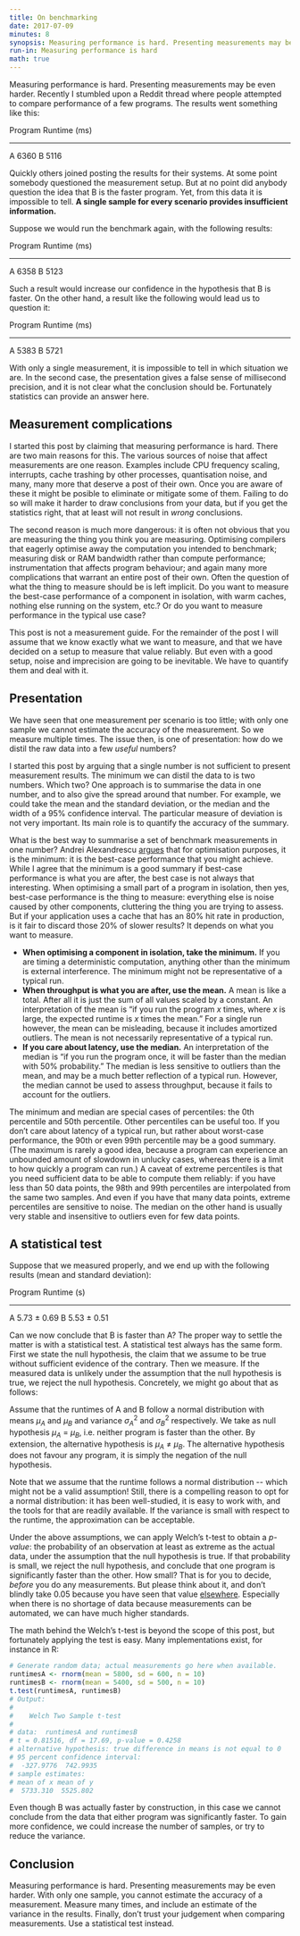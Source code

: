```yaml
---
title: On benchmarking
date: 2017-07-09
minutes: 8
synopsis: Measuring performance is hard. Presenting measurements may be even harder. Here is my advice on judging software performance data.
run-in: Measuring performance is hard
math: true
---
```


Measuring performance is hard.
Presenting measurements may be even harder.
Recently I stumbled upon a Reddit thread
where people attempted to compare performance of a few programs.
The results went something like this:

Program  Runtime (ms)
-------  ------------
A        6360
B        5116

Quickly others joined posting the results for their systems.
At some point somebody questioned the measurement setup.
But at no point did anybody question the idea
that B is the faster program.
Yet, from this data it is impossible to tell.
**A single sample for every scenario provides insufficient information.**

Suppose we would run the benchmark again, with the following results:

Program  Runtime (ms)
-------  ------------
A        6358
B        5123

Such a result would increase our confidence in the hypothesis that B is faster.
On the other hand, a result like the following would lead us to question it:

Program  Runtime (ms)
-------  ------------
A        5383
B        5721

With only a single measurement,
it is impossible to tell in which situation we are.
In the second case,
the presentation gives a false sense of millisecond precision,
and it is not clear what the conclusion should be.
Fortunately statistics can provide an answer here.

Measurement complications
-------------------------

I started this post by claiming that measuring performance is hard.
There are two main reasons for this.
The various sources of noise that affect measurements are one reason.
Examples include CPU frequency scaling,
interrupts,
cache trashing by other processes,
quantisation noise,
and many, many more that deserve a post of their own.
Once you are aware of these
it might be posible to eliminate or mitigate some of them.
Failing to do so will make it harder to draw conclusions from your data,
but if you get the statistics right,
that at least will not result in *wrong* conclusions.

The second reason is much more dangerous:
it is often not obvious that you are measuring the thing you think you are measuring.
Optimising compilers that eagerly optimise away the computation you intended to benchmark;
measuring disk or RAM bandwidth rather than compute performance;
instrumentation that affects program behaviour;
and again many more complications that warrant an entire post of their own.
Often the question of what the thing to measure should be is left implicit.
Do you want to measure the best-case performance of a component in isolation,
with warm caches, nothing else running on the system, etc.?
Or do you want to measure performance in the typical use case?

This post is not a measurement guide.
For the remainder of the post I will assume
that we know exactly what we want to measure,
and that we have decided on a setup to measure that value reliably.
But even with a good setup, noise and imprecision are going to be inevitable.
We have to quantify them and deal with it.

Presentation
------------

We have seen that one measurement per scenario is too little;
with only one sample we cannot estimate the accuracy of the measurement.
So we measure multiple times.
The issue then, is one of presentation:
how do we distil the raw data into a few *useful* numbers?

I started this post by arguing that a single number
is not sufficient to present measurement results.
The minimum we can distil the data to is two numbers.
Which two?
One approach is to summarise the data in one number,
and to also give the spread around that number.
For example, we could take the mean and the standard deviation,
or the median and the width of a 95% confidence interval.
The particular measure of deviation is not very important.
Its main role is to quantify the accuracy of the summary.

What is the best way to summarise a set of benchmark measurements in one number?
Andrei Alexandrescu [argues][minimum] that for optimisation purposes,
it is the minimum:
it is the best-case performance that you might achieve.
While I agree that the minimum is a good summary
if best-case performance is what you are after,
the best case is not always that interesting.
When optimising a small part of a program in isolation,
then yes, best-case performance is the thing to measure:
everything else is noise caused by other components,
cluttering the thing you are trying to assess.
But if your application uses a cache that has an 80% hit rate in production,
is it fair to discard those 20% of slower results?
It depends on what you want to measure.

* **When optimising a component in isolation,
  take the minimum.**
  If you are timing a deterministic computation,
  anything other than the minimum is external interference.
  The minimum might not be representative of a typical run.
* **When throughput is what you are after,
  use the mean.**
  A mean is like a total.
  After all it is just the sum of all values scaled by a constant.
  An interpretation of the mean is
  “if you run the program <var>x</var> times,
  where <var>x</var> is large,
  the expected runtime is <var>x</var> times the mean.”
  For a single run however, the mean can be misleading,
  because it includes amortized outliers.
  The mean is not necessarily representative of a typical run.
* **If you care about latency, use the median.**
  An interpretation of the median is
  “if you run the program once,
  it will be faster than the median with 50% probability.”
  The median is less sensitive to outliers than the mean,
  and may be a much better reflection of a typical run.
  However, the median cannot be used to assess throughput,
  because it fails to account for the outliers.

The minimum and median are special cases of percentiles:
the 0th percentile and 50th percentile.
Other percentiles can be useful too.
If you don’t care about latency of a typical run,
but rather about worst-case performance,
the 90th or even 99th percentile may be a good summary.
(The maximum is rarely a good idea,
because a program can experience
an unbounded amount of slowdown in unlucky cases,
whereas there is a limit to how quickly a program can run.)
A caveat of extreme percentiles is that you need sufficient data
to be able to compute them reliably:
if you have less than 50 data points,
the 98th and 99th percentiles are interpolated from the same two samples.
And even if you have that many data points,
extreme percentiles are sensitive to noise.
The median on the other hand
is usually very stable and insensitive to outliers
even for few data points.

A statistical test
------------------

Suppose that we measured properly,
and we end up with the following results (mean and standard deviation):

Program  Runtime (s)
-------  -----------
A        5.73 ± 0.69
B        5.53 ± 0.51

Can we now conclude that B is faster than A?
The proper way to settle the matter is with a statistical test.
A statistical test always has the same form.
First we state the null hypothesis,
the claim that we assume to be true without sufficient evidence of the contrary.
Then we measure.
If the measured data is unlikely
under the assumption that the null hypothesis is true,
we reject the null hypothesis.
Concretely, we might go about that as follows:

Assume that the runtimes of A and B follow a normal distribution with
means <var>μ<sub>A</sub></var> and <var>μ<sub>B</sub></var>
and variance <var>σ<sub>A</sub></var><sup>2</sup>
and <var>σ<sub>B</sub></var><sup>2</sup> respectively.
We take as null hypothesis <var>μ<sub>A</sub></var> = <var>μ<sub>B</sub></var>,
i.e. neither program is faster than the other.
By extension, the alternative hypothesis is
<var>μ<sub>A</sub></var> ≠ <var>μ<sub>B</sub></var>.
The alternative hypothesis does not favour any program,
it is simply the negation of the null hypothesis.

Note that we assume that the runtime follows a normal distribution --
which might not be a valid assumption!
Still, there is a compelling reason to opt for a normal distribution:
it has been well-studied,
it is easy to work with,
and the tools for that are readily available.
If the variance is small with respect to the runtime,
the approximation can be acceptable.

Under the above assumptions,
we can apply Welch’s t-test to obtain a _p-value_:
the probability of an observation at least as extreme as the actual data,
under the assumption that the null hypothesis is true.
If that probability is small, we reject the null hypothesis,
and conclude that one program is significantly faster than the other.
How small? That is for you to decide, _before_ you do any measurements.
But please think about it,
and don’t blindly take 0.05 because you have seen that value [elsewhere][nova].
Especially when there is no shortage of data
because measurements can be automated,
we can have much higher standards.

The math behind the Welch’s t-test is beyond the scope of this post,
but fortunately applying the test is easy.
Many implementations exist, for instance in R:

```r
# Generate random data; actual measurements go here when available.
runtimesA <- rnorm(mean = 5800, sd = 600, n = 10)
runtimesB <- rnorm(mean = 5400, sd = 500, n = 10)
t.test(runtimesA, runtimesB)
# Output:
#
#    Welch Two Sample t-test
#
# data:  runtimesA and runtimesB
# t = 0.81516, df = 17.69, p-value = 0.4258
# alternative hypothesis: true difference in means is not equal to 0
# 95 percent confidence interval:
#  -327.9776  742.9935
# sample estimates:
# mean of x mean of y
#  5733.310  5525.802
```

Even though B was actually faster by construction,
in this case we cannot conclude from the data
that either program was significantly faster.
To gain more confidence,
we could increase the number of samples,
or try to reduce the variance.

Conclusion
----------

Measuring performance is hard.
Presenting measurements may be even harder.
With only one sample, you cannot estimate the accuracy of a measurement.
Measure many times,
and include an estimate of the variance in the results.
Finally,
don’t trust your judgement when comparing measurements.
Use a statistical test instead.

[nova]:    https://www.xkcd.com/1132/
[minimum]: https://youtu.be/vrfYLlR8X8k?t=15m15s
